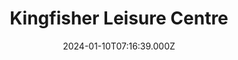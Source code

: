 ---
date: 2024-01-10T07:16:39.000Z
title: Kingfisher Leisure Centre
latitude: 52.03620184015773
longitude: 0.7340587308937416
category: checkin
---